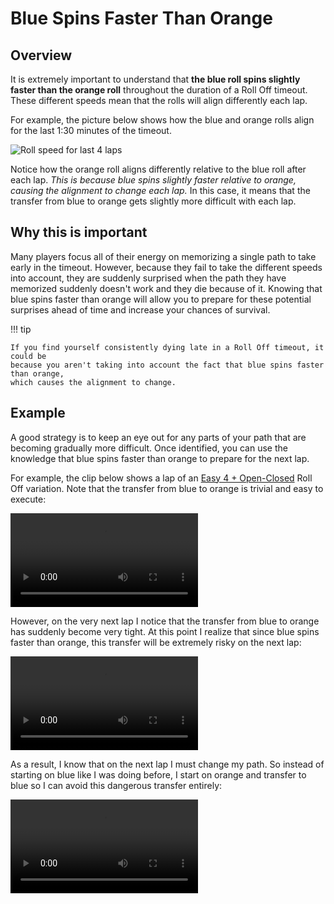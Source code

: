 # Blue Spins Faster Than Orange

## Overview

It is extremely important to understand that **the blue roll spins slightly faster than the orange roll** throughout the duration of a Roll Off timeout. These different speeds mean that the rolls will align differently each lap.

For example, the picture below shows how the blue and orange rolls align for the last 1:30 minutes of the timeout.

![Roll speed for last 4 laps](../images/getting-started/blue-spins-faster-than-orange/roll-speed-per-lap.jpg)

Notice how the orange roll aligns differently relative to the blue roll after each lap. *This is because blue spins slightly faster relative to orange, causing the alignment to change each lap.* In this case, it means that the transfer from blue to orange gets slightly more difficult with each lap.

## Why this is important

Many players focus all of their energy on memorizing a single path to take early in the timeout. However, because they fail to take the different speeds into account, they are suddenly surprised when the path they have memorized suddenly doesn't work and they die because of it. Knowing that blue spins faster than orange will allow you to prepare for these potential surprises ahead of time and increase your chances of survival.

!!! tip

    If you find yourself consistently dying late in a Roll Off timeout, it could be
    because you aren't taking into account the fact that blue spins faster than orange,
    which causes the alignment to change.

## Example

A good strategy is to keep an eye out for any parts of your path that are becoming gradually more difficult. Once identified, you can use the knowledge that blue spins faster than orange to prepare for the next lap.

For example, the clip below shows a lap of an [Easy 4 + Open-Closed](../variations/easy-4-open-closed.md) Roll Off variation. Note that the transfer from blue to orange is trivial and easy to execute:

<video controls>
  <source src="/images/getting-started/blue-spins-faster-than-orange/easy-4-open-closed-lap7.mp4" type="video/mp4">
</video>

However, on the very next lap I notice that the transfer from blue to orange has suddenly become very tight. At this point I realize that since blue spins faster than orange, this transfer will be extremely risky on the next lap:

<video controls>
  <source src="/images/getting-started/blue-spins-faster-than-orange/easy-4-open-closed-lap8.mp4" type="video/mp4">
</video>

As a result, I know that on the next lap I must change my path. So instead of starting on blue like I was doing before, I start on orange and transfer to blue so I can avoid this dangerous transfer entirely:

<video controls>
  <source src="/images/getting-started/blue-spins-faster-than-orange/easy-4-open-closed-lap9.mp4" type="video/mp4">
</video>
